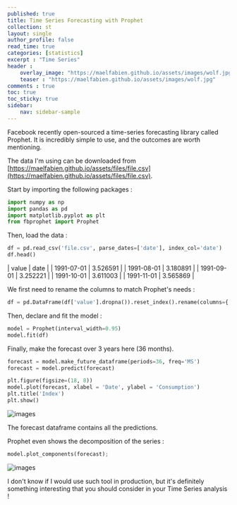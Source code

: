 ```yaml
---
published: true
title: Time Series Forecasting with Prophet
collection: st
layout: single
author_profile: false
read_time: true
categories: [statistics]
excerpt : "Time Series"
header :
    overlay_image: "https://maelfabien.github.io/assets/images/wolf.jpg"
    teaser : "https://maelfabien.github.io/assets/images/wolf.jpg"
comments : true
toc: true
toc_sticky: true
sidebar:
    nav: sidebar-sample
---
```


Facebook recently open-sourced a time-series forecasting library called Prophet. It is incredibly simple to use, and the outcomes are worth mentioning.

The data I'm using can be downloaded from [https://maelfabien.github.io/assets/files/file.csv](https://maelfabien.github.io/assets/files/file.csv).

Start by importing the following packages :

```python
import numpy as np
import pandas as pd
import matplotlib.pyplot as plt
from fbprophet import Prophet
```

Then, load the data :
```python
df = pd.read_csv('file.csv', parse_dates=['date'], index_col='date')
df.head()
```

| value | date |
| 1991-07-01 |  3.526591 | 
| 1991-08-01 | 3.180891 | 
| 1991-09-01 | 3.252221 | 
| 1991-10-01 |  3.611003 | 
| 1991-11-01 |  3.565869 | 

We first need to rename the columns to match Prophet's needs :

```python
df = pd.DataFrame(df['value'].dropna()).reset_index().rename(columns={'date': 'ds', 'value': 'y'})
```

Then, declare and fit the model :

```python
model = Prophet(interval_width=0.95)
model.fit(df)
```

Finally, make the forecast over 3 years here (36 months).

```python
forecast = model.make_future_dataframe(periods=36, freq='MS')
forecast = model.predict(forecast)

plt.figure(figsize=(18, 8))
model.plot(forecast, xlabel = 'Date', ylabel = 'Consumption')
plt.title('Index')
plt.show()
```

![images](https://maelfabien.github.io/assets/images/ts2_9.png)

The forecast dataframe contains all the predictions. 

Prophet even shows the decomposition of the series :

```python
model.plot_components(forecast);
```

![images](https://maelfabien.github.io/assets/images/ts2_10.png)

I don't know if I would use such tool in production, but it's definitely something interesting that you should consider in your Time Series analysis !
